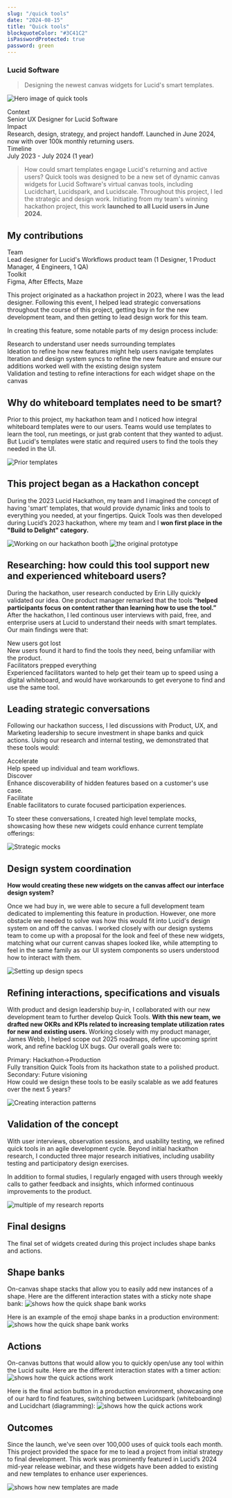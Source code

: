 ```yaml
---
slug: "/quick tools"
date: "2024-08-15"
title: "Quick tools"
blockquoteColor: "#3C41C2"
isPasswordProtected: true
password: green
---
```

### Lucid Software
> Designing the newest canvas widgets for Lucid's smart templates. 

![Hero image of quick tools](../src/images/quicktools/Splash.png)

<div class="info-container">
    <div class="info-block">
        <div class="info-title">Context</div>
        Senior UX Designer for Lucid Software
    </div>
    <div class="info-block">
        <div class="info-title">Impact</div>
        Research, design, strategy, and project handoff. Launched in June 2024, now with over 100k monthly returning users.
    </div>
    <div class="info-block">
        <div class="info-title">Timeline</div>
        July 2023 - July 2024 (1 year) 
    </div>
</div>

<a id="content"></a>

>How could smart templates engage Lucid's returning and active users? 
Quick tools was designed to be a new set of dynamic canvas widgets for Lucid Software's virtual canvas tools, including Lucidchart, Lucidspark, and Lucidscale. Throughout this project, I led the strategic and design work. Initiating from my team's winning hackathon project, this work **launched to all Lucid users in June 2024.**

## My contributions
<div class="info-container">
    <div class="info-block">
        <div class="info-title">Team</div>
        Lead designer for Lucid's Workflows product team
        (1 Designer, 1 Product Manager, 4 Engineers, 1 QA)
    </div>
    <div class="info-block">
        <div class="info-title">Toolkit</div>
        Figma, After Effects, Maze
    </div>
</div>

This project originated as a hackathon project in 2023, where I was the lead designer. Following this event, I helped lead strategic conversations throughout the course of this project, getting buy in for the new development team, and then getting to lead design work for this team. 

In creating this feature, some notable parts of my design process include:
<div class="process-flow">
  <div class="process-step">
    <span class="process-title">Research</span>
    <span class="process-desc">to understand user needs surrounding templates</span>
  </div>
  <div class="process-step">
    <span class="process-title">Ideation</span>
    <span class="process-desc">to refine how new features might help users navigate templates</span>
  </div>
  <div class="process-step">
    <span class="process-title">Iteration and design system syncs</span>
    <span class="process-desc">to refine the new feature and ensure our additions worked well with the existing design system</span>
  </div>
    <div class="process-step">
    <span class="process-title">Validation and testing</span>
    <span class="process-desc">to refine interactions for each widget shape on the canvas</span>
  </div>
</div>


## Why do whiteboard templates need to be smart?
Prior to this project, my hackathon team and I noticed how integral whiteboard templates were to our users. Teams would use templates to learn the tool, run meetings, or just grab content that they wanted to adjust. But Lucid's templates were static and required users to find the tools they needed in the UI.  

![Prior templates](../src/images/quicktools/Current.png)

## This project began as a Hackathon concept
During the 2023 Lucid Hackathon, my team and I imagined the concept of having 'smart' templates, that would provide dynamic links and tools to everything you needed, at your fingertips. Quick Tools was then developed during Lucid’s 2023 hackathon, where my team and I **won first place in the "Build to Delight" category.**

![Working on our hackathon booth](../src/images/quicktools/Hackathon.png)
![the original prototype](../src/images/quicktools/prototype.gif)

## Researching: how could this tool support new and experienced whiteboard users?
During the hackathon, user research conducted by Erin Lilly quickly validated our idea. One product manager remarked that the tools **“helped participants focus on content rather than learning how to use the tool.”** After the hackathon, I led continous user interviews with paid, free, and enterprise users at Lucid to understand their needs with smart templates. Our main findings were that:

<div class="info-container">
  <div class="info-block">
   <div class="info-title">New users got lost</div>
New users found it hard to find the tools they need, being unfamiliar with the product. 
  </div>
  <div class="info-block">
   <div class="info-title">Facilitators prepped everything</div>
Experienced facilitators wanted to help get their team up to speed using a digital whiteboard, and would have workarounds to get everyone to find and use the same tool.  
  </div>
</div>


## Leading strategic conversations 
Following our hackathon success, I led discussions with Product, UX, and Marketing leadership to secure investment in shape banks and quick actions. Using our research and internal testing, we demonstrated that these tools would:

<div class="info-container">
  <div class="info-block">
   <div class="info-title">Accelerate</div>
Help speed up individual and team workflows.
  </div>
  <div class="info-block">
   <div class="info-title">Discover</div>
Enhance discoverability of hidden features based on a customer's use case.
  </div>
<div class="info-block">
   <div class="info-title">Facilitate</div>
Enable facilitators to curate focused participation experiences.
  </div>
</div>

To steer these conversations, I created high level template mocks, showcasing how these new widgets could enhance current template offerings:

![Strategic mocks](../src/images/quicktools/strategy.png)

## Design system coordination
**How would creating these new widgets on the canvas affect our interface design system?**

Once we had buy in, we were able to secure a full development team dedicated to implementing this feature in production. However, one more obstacle we needed to solve was how this would fit into Lucid's design system on and off the canvas. I worked closely with our design systems team to come up with a proposal for the look and feel of these new widgets, matching what our current canvas shapes looked like, while attempting to feel in the same family as our UI system components so users understood how to interact with them. 

![Setting up design specs](../src/images/quicktools/DesignSystem.png)

## Refining interactions, specifications and visuals
With product and design leadership buy-in, I collaborated with our new development team to further develop Quick Tools. **With this new team, we drafted new OKRs and KPIs related to increasing template utilization rates for new and existing users.** Working closely with my product manager, James Webb, I helped scope out 2025 roadmaps, define upcoming sprint work, and refine backlog UX bugs. Our overall goals were to:

<div class="info-container">
  <div class="info-block">
   <div class="info-title">Primary: Hackathon→Production</div>
Fully transition Quick Tools from its hackathon state to a polished product.
  </div>
  <div class="info-block">
   <div class="info-title">Secondary: Future visioning</div>
How could we design these tools to be easily scalable as we add features over the next 5 years? 
  </div>
</div>

![Creating interaction patterns](../src/images/quicktools/Iterations.png)


## Validation of the concept
With user interviews, observation sessions, and usability testing, we refined quick tools in an agile development cycle. Beyond initial hackathon research, I conducted three major research initiatives, including usability testing and participatory design exercises. 

In addition to formal studies, I regularly engaged with users through weekly calls to gather feedback and insights, which informed continuous improvements to the product.

![multiple of my research reports](../src/images/quicktools/research.png)

## Final designs
The final set of widgets created during this project includes shape banks and actions. 

## Shape banks
On-canvas shape stacks that allow you to easily add new instances of a shape. Here are the different interaction states with a sticky note shape bank:
![shows how the quick shape bank works](../src/images/quicktools/banks.png)

Here is an example of the emoji shape banks in a production environment:
![shows how the quick shape bank works](../src/images/quicktools/shapebank.gif)


## Actions
On-canvas buttons that would allow you to quickly open/use any tool within the Lucid suite. Here are the different interaction states with a timer action:
![shows how the quick actions work](../src/images/quicktools/actions.png)

Here is the final action button in a production environment, showcasing one of our hard to find features, switching between Lucidspark (whiteboarding) and Lucidchart (diagramming):
![shows how the quick actions work](../src/images/quicktools/actions.gif)

## Outcomes
Since the launch, we've seen over 100,000 uses of quick tools each month. This project provided the space for me to lead a project from initial strategy to final development. This work was prominently featured in Lucid’s 2024 mid-year release webinar, and these widgets have been added to existing and new templates to enhance user experiences.

![shows how new templates are made](../src/images/quicktools/Outcomes.png)
